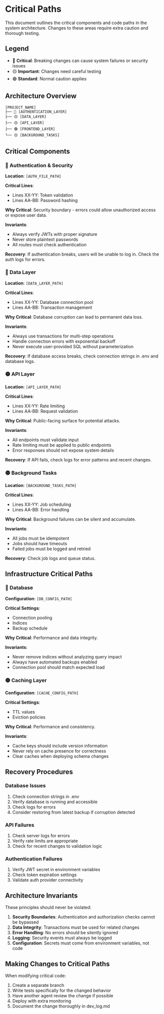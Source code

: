 # Critical Paths

This document outlines the critical components and code paths in the system architecture. Changes to these areas require extra caution and thorough testing.

## Legend

- 🔴 **Critical**: Breaking changes can cause system failures or security issues
- 🟡 **Important**: Changes need careful testing
- 🟢 **Standard**: Normal caution applies

## Architecture Overview

```
[PROJECT_NAME]
├── 🔴 [AUTHENTICATION_LAYER]
├── 🟡 [DATA_LAYER]
├── 🟡 [API_LAYER]
├── 🟢 [FRONTEND_LAYER]
└── 🟡 [BACKGROUND_TASKS]
```

## Critical Components

### 🔴 Authentication & Security

**Location**: `[AUTH_FILE_PATH]`

**Critical Lines**: 
- Lines XX-YY: Token validation
- Lines AA-BB: Password hashing

**Why Critical**: Security boundary - errors could allow unauthorized access or expose user data.

**Invariants**:
- Always verify JWTs with proper signature
- Never store plaintext passwords
- All routes must check authentication

**Recovery**: If authentication breaks, users will be unable to log in. Check the auth logs for errors.

### 🔴 Data Layer

**Location**: `[DATA_LAYER_PATH]`

**Critical Lines**:
- Lines XX-YY: Database connection pool
- Lines AA-BB: Transaction management

**Why Critical**: Database corruption can lead to permanent data loss.

**Invariants**:
- Always use transactions for multi-step operations
- Handle connection errors with exponential backoff
- Never execute user-provided SQL without parameterization

**Recovery**: If database access breaks, check connection strings in .env and database logs.

### 🟡 API Layer

**Location**: `[API_LAYER_PATH]`

**Critical Lines**:
- Lines XX-YY: Rate limiting
- Lines AA-BB: Request validation

**Why Critical**: Public-facing surface for potential attacks.

**Invariants**:
- All endpoints must validate input
- Rate limiting must be applied to public endpoints
- Error responses should not expose system details

**Recovery**: If API fails, check logs for error patterns and recent changes.

### 🟡 Background Tasks

**Location**: `[BACKGROUND_TASKS_PATH]`

**Critical Lines**:
- Lines XX-YY: Job scheduling
- Lines AA-BB: Error handling

**Why Critical**: Background failures can be silent and accumulate.

**Invariants**:
- All jobs must be idempotent
- Jobs should have timeouts
- Failed jobs must be logged and retried

**Recovery**: Check job logs and queue status.

## Infrastructure Critical Paths

### 🔴 Database

**Configuration**: `[DB_CONFIG_PATH]`

**Critical Settings**:
- Connection pooling
- Indices
- Backup schedule

**Why Critical**: Performance and data integrity.

**Invariants**:
- Never remove indices without analyzing query impact
- Always have automated backups enabled
- Connection pool should match expected load

### 🟡 Caching Layer

**Configuration**: `[CACHE_CONFIG_PATH]`

**Critical Settings**:
- TTL values
- Eviction policies

**Why Critical**: Performance and consistency.

**Invariants**:
- Cache keys should include version information
- Never rely on cache presence for correctness
- Clear caches when deploying schema changes

## Recovery Procedures

### Database Issues

1. Check connection strings in .env
2. Verify database is running and accessible
3. Check logs for errors
4. Consider restoring from latest backup if corruption detected

### API Failures

1. Check server logs for errors
2. Verify rate limits are appropriate
3. Check for recent changes to validation logic

### Authentication Failures

1. Verify JWT secret in environment variables
2. Check token expiration settings
3. Validate auth provider connectivity

## Architecture Invariants

These principles should never be violated:

1. **Security Boundaries**: Authentication and authorization checks cannot be bypassed
2. **Data Integrity**: Transactions must be used for related changes
3. **Error Handling**: No errors should be silently ignored
4. **Logging**: Security events must always be logged
5. **Configuration**: Secrets must come from environment variables, not code

## Making Changes to Critical Paths

When modifying critical code:

1. Create a separate branch
2. Write tests specifically for the changed behavior
3. Have another agent review the change if possible
4. Deploy with extra monitoring
5. Document the change thoroughly in dev_log.md
